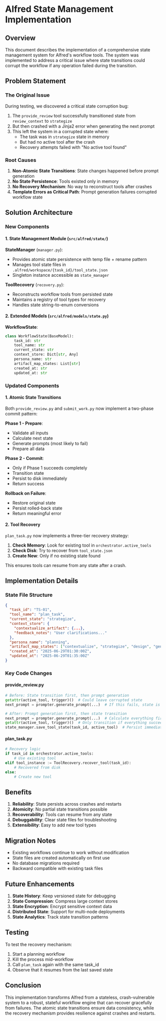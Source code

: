 # Alfred State Management Implementation

## Overview

This document describes the implementation of a comprehensive state management system for Alfred's workflow tools. The system was implemented to address a critical issue where state transitions could corrupt the workflow if any operation failed during the transition.

## Problem Statement

### The Original Issue

During testing, we discovered a critical state corruption bug:

1. The `provide_review` tool successfully transitioned state from `review_context` to `strategize`
2. But then crashed with a Jinja2 error when generating the next prompt
3. This left the system in a corrupted state where:
   - The task was in `strategize` state in memory
   - But had no active tool after the crash
   - Recovery attempts failed with "No active tool found"

### Root Causes

1. **Non-Atomic State Transitions**: State changes happened before prompt generation
2. **No State Persistence**: Tools existed only in memory
3. **No Recovery Mechanism**: No way to reconstruct tools after crashes
4. **Template Errors as Critical Path**: Prompt generation failures corrupted workflow state

## Solution Architecture

### New Components

#### 1. State Management Module (`src/alfred/state/`)

**StateManager** (`manager.py`):
- Provides atomic state persistence with temp file + rename pattern
- Manages tool state files in `.alfred/workspace/{task_id}/tool_state.json`
- Singleton instance accessible as `state_manager`

**ToolRecovery** (`recovery.py`):
- Reconstructs workflow tools from persisted state
- Maintains a registry of tool types for recovery
- Handles state string-to-enum conversions

#### 2. Extended Models (`src/alfred/models/state.py`)

**WorkflowState**:
```python
class WorkflowState(BaseModel):
    task_id: str
    tool_name: str
    current_state: str
    context_store: Dict[str, Any]
    persona_name: str
    artifact_map_states: List[str]
    created_at: str
    updated_at: str
```

### Updated Components

#### 1. Atomic State Transitions

Both `provide_review.py` and `submit_work.py` now implement a two-phase commit pattern:

**Phase 1 - Prepare**:
- Validate all inputs
- Calculate next state
- Generate prompts (most likely to fail)
- Prepare all data

**Phase 2 - Commit**:
- Only if Phase 1 succeeds completely
- Transition state
- Persist to disk immediately
- Return success

**Rollback on Failure**:
- Restore original state
- Persist rolled-back state
- Return meaningful error

#### 2. Tool Recovery

`plan_task.py` now implements a three-tier recovery strategy:

1. **Check Memory**: Look for existing tool in `orchestrator.active_tools`
2. **Check Disk**: Try to recover from `tool_state.json`
3. **Create New**: Only if no existing state found

This ensures tools can resume from any state after a crash.

## Implementation Details

### State File Structure

```json
{
  "task_id": "TS-01",
  "tool_name": "plan_task",
  "current_state": "strategize",
  "context_store": {
    "contextualize_artifact": {...},
    "feedback_notes": "User clarifications..."
  },
  "persona_name": "planning",
  "artifact_map_states": ["contextualize", "strategize", "design", "generate_slots"],
  "created_at": "2025-06-29T01:30:00Z",
  "updated_at": "2025-06-29T01:35:00Z"
}
```

### Key Code Changes

#### provide_review.py
```python
# Before: State transition first, then prompt generation
getattr(active_tool, trigger)()  # Could leave corrupted state
next_prompt = prompter.generate_prompt(...)  # If this fails, state is corrupted

# After: Prompt generation first, then state transition
next_prompt = prompter.generate_prompt(...)  # Calculate everything first
getattr(active_tool, trigger)()  # Only transition if everything succeeded
state_manager.save_tool_state(task_id, active_tool)  # Persist immediately
```

#### plan_task.py
```python
# Recovery logic
if task_id in orchestrator.active_tools:
    # Use existing tool
elif tool_instance := ToolRecovery.recover_tool(task_id):
    # Recovered from disk
else:
    # Create new tool
```

## Benefits

1. **Reliability**: State persists across crashes and restarts
2. **Atomicity**: No partial state transitions possible
3. **Recoverability**: Tools can resume from any state
4. **Debuggability**: Clear state files for troubleshooting
5. **Extensibility**: Easy to add new tool types

## Migration Notes

- Existing workflows continue to work without modification
- State files are created automatically on first use
- No database migrations required
- Backward compatible with existing task files

## Future Enhancements

1. **State History**: Keep versioned state for debugging
2. **State Compression**: Compress large context stores
3. **State Encryption**: Encrypt sensitive context data
4. **Distributed State**: Support for multi-node deployments
5. **State Analytics**: Track state transition patterns

## Testing

To test the recovery mechanism:

1. Start a planning workflow
2. Kill the process mid-workflow
3. Call `plan_task` again with the same task_id
4. Observe that it resumes from the last saved state

## Conclusion

This implementation transforms Alfred from a stateless, crash-vulnerable system to a robust, stateful workflow engine that can recover gracefully from failures. The atomic state transitions ensure data consistency, while the recovery mechanism provides resilience against crashes and restarts.